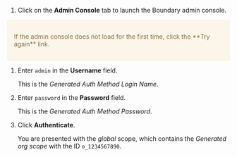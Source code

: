 1. Click on the **Admin Console** tab to launch the Boundary admin console.

  <div style="background-color:#fcf6ea; color:#866d42; border:1px solid #f8ebcf; padding:1em; border-radius:3px;">
  <p>
  If the admin console does not load for the first time, click the **Try again** link.
  </p></div>

1. Enter `admin` in the **Username** field.

   This is the _Generated Auth Method Login Name_.

1. Enter `password` in the **Password** field.

   This is the _Generated Auth Method Password_.

1. Click **Authenticate**.

   You are presented with the _global_ scope, which contains the _Generated org scope_
   with the ID `o_1234567890`.
